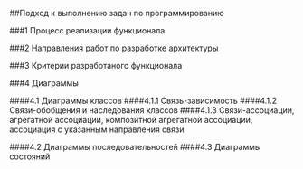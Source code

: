 ##Подход к выполнению задач по программированию


###1 Процесс реализации функционала


###2 Направления работ по разработке архитектуры


###3 Критерии разработаного функционала


###4 Диаграммы

####4.1 Диаграммы классов
####4.1.1 Связь-зависимость
####4.1.2 Связи-обобщения и наследования классов
####4.1.3 Связи-ассоциации, агрегатной ассоциации, композитной агрегатной ассоциации, ассоциация с указанным направления связи

####4.2 Диаграммы последовательностей
####4.3 Диаграммы состояний
